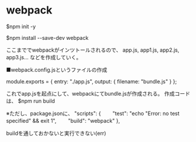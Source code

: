 # webpack

$npm init -y

$npm install --save-dev webpack

ここまででwebpackがインツトールされるので、
app.js,
app1.js,
app2.js,
app3.js...
などを作成していく。

■webpack.config.jsというファイルの作成

module.exports = {
  entry: "./app.js",
  output: {
    filename: "bundle.js"
  }
};

これでapp.jsを起点にして、webpackにてbundle.jsが作成される。
作成コードは、
$npm run build

※ただし、package.jsonに、
"scripts": {
　　"test": "echo \"Error: no test specified\" && exit 1",
　　"build": "webpack"
},

buildを通しておかないと実行できない(err)
